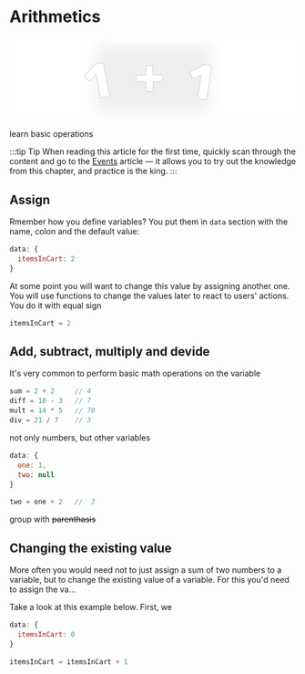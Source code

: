 # Arithmetics

![operators](./images/functions-arithmetics.png)

learn basic operations

:::tip Tip
When reading this article for the first time, quickly scan through the content and go to the [Events](./events.md) article — it allows you to try out the knowledge from this chapter, and practice is the king.
:::

## Assign

Rmember how you define variables? You put them in `data` section with the name, colon and the default value:

```js
data: {
  itemsInCart: 2
}
```
At some point you will want to change this value by assigning another one.
You will use functions to change the values later to react to users' actions. You do it with equal sign

<!-- ```js
methods: {
  setToTwo () {
    this.itemsInCart = 2
  }
}
```
- you'll learn what's happening here soon.   -->
```js
itemsInCart = 2
```


## Add, subtract, multiply and devide

It's very common to perform basic math operations on the variable

```js
sum = 2 + 2     // 4
diff = 10 - 3   // 7
mult = 14 * 5   // 70
div = 21 / 7    // 3
```

not only numbers, but other variables

```js
data: {
  one: 1,
  two: null
}
```
```js
two = one + 2   //  3
```

group with ~~parenthasis~~

## Changing the existing value

More often you would need not to just assign a sum of two numbers to a variable, but to change the existing value of a variable. For this you'd need to assign the va...

Take a look at this example below. First, we 

```js
data: {
  itemsInCart: 0
}
``` 
```js
itemsInCart = itemsInCart + 1
```


<!--

NOTE: Maybe not here, maybe there's a PRO section for += -= *= /=, ++ --, ternary

REMEMBER: There's a strong argument for not using shorthand operators: learning curve and not being able to collaborate with juniors

## Add 1 and subtract by 1

There are tow special operators for task that you'll need to perform way more often than you could expect before you started programming — adding 1 to the existing value of the variable.

You can do it using `+` operator, but the whole expression can be shortened to `++`. So these two are the same:

```js
itemsInCart = itemsInCart + 1
itemsInCart++
```

Subtracting goes the same way:

```js
itemsInCart = itemsInCart - 1
itemsInCart--
``` -->